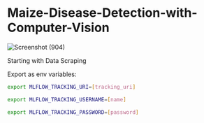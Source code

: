 # Maize-Disease-Detection-with-Computer-Vision
![Screenshot (904)](https://github.com/Joshua-Abok/Maize-Disease-Detection-with-Computer-Vision/assets/38113323/4e9c1906-2d8d-4ba9-a160-0489d22c4edd)




Starting with Data Scraping 

Export as env variables: 

```bash
export MLFLOW_TRACKING_URI=[tracking_uri]

export MLFLOW_TRACKING_USERNAME=[name]

export MLFLOW_TRACKING_PASSWORD=[password]
```
